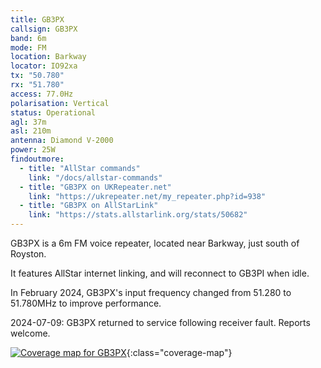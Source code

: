 ```yaml
---
title: GB3PX
callsign: GB3PX
band: 6m
mode: FM
location: Barkway
locator: IO92xa
tx: "50.780"
rx: "51.780"
access: 77.0Hz
polarisation: Vertical
status: Operational
agl: 37m
asl: 210m
antenna: Diamond V-2000
power: 25W
findoutmore:
  - title: "AllStar commands"
    link: "/docs/allstar-commands"
  - title: "GB3PX on UKRepeater.net"
    link: "https://ukrepeater.net/my_repeater.php?id=938"
  - title: "GB3PX on AllStarLink"
    link: "https://stats.allstarlink.org/stats/50682"
---
```

GB3PX is a 6m FM voice repeater, located near Barkway, just south of Royston.

It features AllStar internet linking, and will reconnect to GB3PI when idle.

In February 2024, GB3PX's input frequency changed from 51.280 to 51.780MHz to improve performance.

2024-07-09: GB3PX returned to service following receiver fault. Reports welcome.

[![Coverage map for GB3PX](/assets/coverage/gb3px.jpg)](https://ukrepeater.net/repeatermaps/gb3px.jpg){:class="coverage-map"}
